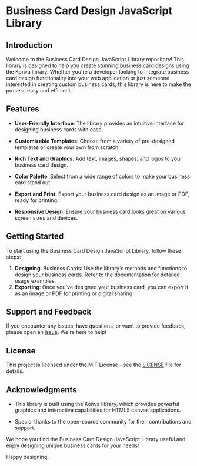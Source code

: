 # Business Card Design JavaScript Library

## Introduction

Welcome to the Business Card Design JavaScript Library repository! This library is designed to help you create stunning business card designs using the Konva library. Whether you're a developer looking to integrate business card design functionality into your web application or just someone interested in creating custom business cards, this library is here to make the process easy and efficient.

## Features

- **User-Friendly Interface**: The library provides an intuitive interface for designing business cards with ease.

- **Customizable Templates**: Choose from a variety of pre-designed templates or create your own from scratch.

- **Rich Text and Graphics**: Add text, images, shapes, and logos to your business card design.

- **Color Palette**: Select from a wide range of colors to make your business card stand out.

- **Export and Print**: Export your business card design as an image or PDF, ready for printing.

- **Responsive Design**: Ensure your business card looks great on various screen sizes and devices.

## Getting Started

To start using the Business Card Design JavaScript Library, follow these steps:

1. **Designing**: Business Cards: Use the library's methods and functions to design your business cards. Refer to the documentation for detailed usage examples.
2. **Exporting**: Once you've designed your business card, you can export it as an image or PDF for printing or digital sharing.

## Support and Feedback

If you encounter any issues, have questions, or want to provide feedback, please open an [issue](https://github.com/your-username/business-card-design/issues). We're here to help!

## License

This project is licensed under the MIT License - see the [LICENSE](https://github.com/denaldhushi/business-card-design/blob/main/LICENSE) file for details.

## Acknowledgments

- This library is built using the Konva library, which provides powerful graphics and interactive capabilities for HTML5 canvas applications.

- Special thanks to the open-source community for their contributions and support.

We hope you find the Business Card Design JavaScript Library useful and enjoy designing unique business cards for your needs!

Happy designing!
